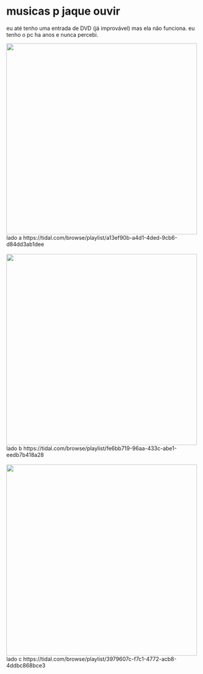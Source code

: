 # musicas p jaque ouvir

eu até tenho uma entrada de DVD (já improvável) mas ela não funciona. eu tenho o pc ha anos e nunca percebi.

<img src="https://user-images.githubusercontent.com/67103901/184951326-45f182fd-35cc-4cba-a146-38262c8ba956.jpg" width="500" height="500" />
lado a
https://tidal.com/browse/playlist/a13ef90b-a4d1-4ded-9cb6-d84dd3ab1dee
<br>
<br>
<img src="https://user-images.githubusercontent.com/67103901/184951359-5e3d1019-1853-4890-b774-d4b6f60800dc.jpg" width="500" height="500" />
lado b
https://tidal.com/browse/playlist/fe6bb719-96aa-433c-abe1-eedb7b418a28
<br>
<br>
<img src="https://user-images.githubusercontent.com/67103901/184952716-25a2e252-1d82-47a5-a5ee-2d8c882318d4.jpg" width="500" height="500" />
lado c
https://tidal.com/browse/playlist/3979607c-f7c1-4772-acb8-4ddbc868bce3
